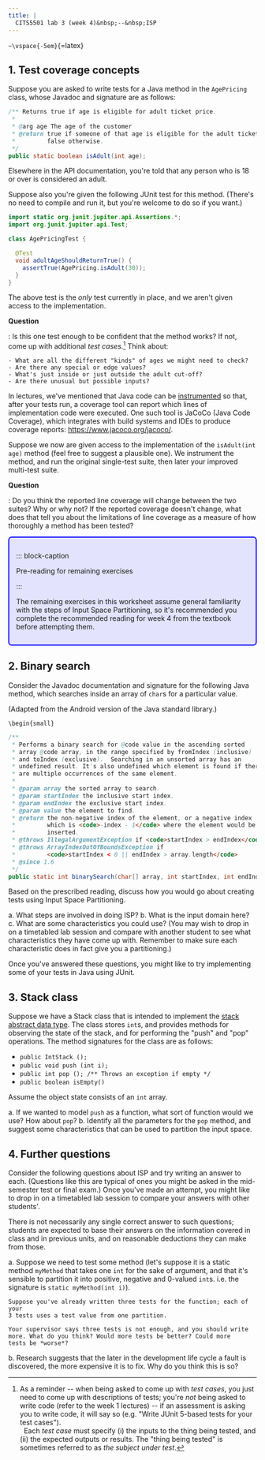 ```yaml
---
title: |
  CITS5501 lab 3 (week 4)&nbsp;--&nbsp;ISP
---
```



`~\vspace{-5em}`{=latex}


## 1. Test coverage concepts

Suppose you are asked to write tests for a Java method in the `AgePricing` class, whose Javadoc and signature are
as follows:

```java
/** Returns true if age is eligible for adult ticket price.
 *
 * @arg age The age of the customer
 * @return true if someone of that age is eligible for the adult ticket price,
 *         false otherwise.
 */
public static boolean isAdult(int age);
```

Elsewhere in the API documentation, you're told that any person who is 18 or over
is considered an adult.

Suppose also you're given the following JUnit test for this method. (There's no need to
compile and run it, but you're welcome to do so if you want.)


```java
import static org.junit.jupiter.api.Assertions.*;
import org.junit.jupiter.api.Test;

class AgePricingTest {

  @Test
  void adultAgeShouldReturnTrue() {
    assertTrue(AgePricing.isAdult(30));
  }
}
```

The above test is the *only* test currently in place, and we aren't given access to the
implementation.

**Question**

:   Is this one test enough to be confident that the method works? If not, come up with additional *test cases*.[^test-cases] Think about:

    - What are all the different "kinds" of ages we might need to check?
    - Are there any special or edge values?
    - What's just inside or just outside the adult cut-off?
    - Are there unusual but possible inputs?

[^test-cases]: As a reminder -- when being asked to come up with *test cases*, you just
  need to come up with descriptions of tests; you're *not* being asked to write code (refer
  to the week 1 lectures) -- if an assessment is asking you to write code, it will say
  so (e.g. "Write JUnit 5-based tests for your test cases"). \
  &nbsp; Each *test case* must specify (i) the inputs to the thing being
  tested, and (ii) the expected outputs or results. The "thing being tested" is sometimes
  referred to as *the subject under test*.




In lectures, we've mentioned that Java code can be [instrumented][instrum] so that, after your tests
run, a coverage tool can report which lines of implementation code were executed.
One such tool is JaCoCo (Java Code Coverage), which integrates with build systems and IDEs to produce coverage reports:
<https://www.jacoco.org/jacoco/>.

[instrum]: https://en.wikipedia.org/wiki/Instrumentation_(computer_programming)

Suppose we now are given access to the implementation of the `isAdult(int age)` method
(feel free to suggest a plausible one). We
instrument the method, and run the original single-test suite,
then later your improved multi-test suite.

**Question**

:   Do you think the reported line coverage will change between the two suites? Why or why
    not?
    If the reported coverage doesn't change, what does that tell you about the limitations
    of line coverage as a measure of how thoroughly a method has been tested?



<div style="border: solid 2pt blue; background-color: hsla(241, 100%,50%, 0.1); padding: 1em; border-radius: 5pt; margin-top: 1em;">

::: block-caption

Pre-reading for remaining exercises

:::

The remaining exercises in this worksheet assume general familiarity with the steps of Input Space
Partitioning, so it's recommended you complete the recommended
reading for week 4 from the textbook before attempting them.

</div>

## 2. Binary search

Consider the Javadoc documentation and signature for the following Java method, which
searches inside an array of `char`s for a particular value.

(Adapted from the Android version of the Java standard library.)

```{=latex}
\begin{small}
```

``` {.java .numberLines}
/**
 * Performs a binary search for @code value in the ascending sorted
 * array @code array, in the range specified by fromIndex (inclusive)
 * and toIndex (exclusive).  Searching in an unsorted array has an
 * undefined result. It's also undefined which element is found if there
 * are multiple occurrences of the same element.
 *
 * @param array the sorted array to search.
 * @param startIndex the inclusive start index.
 * @param endIndex the exclusive start index.
 * @param value the element to find.
 * @return the non-negative index of the element, or a negative index
 *         which is <code>-index - 1</code> where the element would be
 *         inserted.
 * @throws IllegalArgumentException if <code>startIndex > endIndex</code>
 * @throws ArrayIndexOutOfBoundsException if
 *         <code>startIndex < 0 || endIndex > array.length</code>
 * @since 1.6
 */
public static int binarySearch(char[] array, int startIndex, int endIndex, char value)
```

Based on the prescribed reading,
discuss how you would go about creating tests using Input Space
Partitioning. 

a.  What steps are involved in doing ISP?
b.  What is the input domain here?
c.  What are some characteristics you could use? (You may wish to drop in on a timetabled
    lab session and compare with another student to see what characteristics they have
    come up with.
    Remember to make sure each characteristic does in fact give you
    a partitioning.)

Once you've answered these questions, you might like to try implementing some of your
tests in Java using JUnit.



## 3. Stack class

Suppose we have a Stack class that is intended to implement the
[stack abstract data type][stack-type]. The class stores `int`s, and provides methods for
observing the state of the stack, and for performing the "push" and "pop" operations.
The method signatures for the class are as follows:

[stack-type]: https://en.wikipedia.org/wiki/Stack_(abstract_data_type)


- `public IntStack ();`
- `public void push (int i);`
- `public int pop (); /** Throws an exception if empty */`
- `public boolean isEmpty()`

Assume the object state consists of an `int` array.

a.  If we wanted to model `push` as a function, what sort of function would
    we use? How about `pop`?
b.  Identify all the parameters for the `pop` method, and suggest
    some characteristics that can be used to partition the input space.



## 4. Further questions

Consider the following questions about ISP and try writing an answer to each.
(Questions like this are typical of ones you might be asked in the mid-semester test or
final exam.)
Once you've made an attempt, you might like to drop in on a timetabled lab session to
compare your answers with other students'.

There is not necessarily any single correct answer to such questions; students are expected
to base their answers on the information covered in class and in previous units, and on
reasonable deductions they can make from those.

a.  Suppose we need to test some method (let's suppose it is a static
    method `myMethod` that takes one
    `int` for the sake of argument, and that it's sensible to partition it into positive,
    negative and 0-valued `int`s. i.e. the signature is `static myMethod(int i)`).

    Suppose you've already written three tests for the function; each of your
    3 tests uses a test value from one partition.

    Your supervisor says three tests is not enough, and you should write
    more. What do you think? Would more tests be better? Could more
    tests be *worse*?


b.  Research suggests that the later in the development life cycle a
    fault is discovered, the more expensive it is to fix. Why do you
    think this is so?






<!-- vim: syntax=markdown tw=92 :
-->
